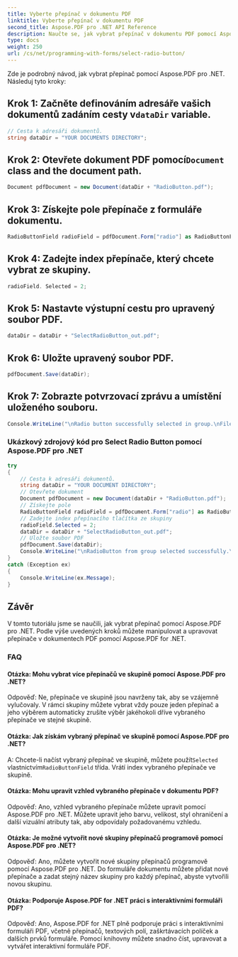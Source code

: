 ```yaml
---
title: Vyberte přepínač v dokumentu PDF
linktitle: Vyberte přepínač v dokumentu PDF
second_title: Aspose.PDF pro .NET API Reference
description: Naučte se, jak vybrat přepínač v dokumentu PDF pomocí Aspose.PDF pro .NET.
type: docs
weight: 250
url: /cs/net/programming-with-forms/select-radio-button/
---
```

Zde je podrobný návod, jak vybrat přepínač pomocí Aspose.PDF pro .NET. Následuj tyto kroky:

##  Krok 1: Začněte definováním adresáře vašich dokumentů zadáním cesty v`dataDir` variable.

```csharp
// Cesta k adresáři dokumentů.
string dataDir = "YOUR DOCUMENTS DIRECTORY";
```

##  Krok 2: Otevřete dokument PDF pomocí`Document` class and the document path.

```csharp
Document pdfDocument = new Document(dataDir + "RadioButton.pdf");
```

## Krok 3: Získejte pole přepínače z formuláře dokumentu.

```csharp
RadioButtonField radioField = pdfDocument.Form["radio"] as RadioButtonField;
```

## Krok 4: Zadejte index přepínače, který chcete vybrat ze skupiny.

```csharp
radioField. Selected = 2;
```

## Krok 5: Nastavte výstupní cestu pro upravený soubor PDF.

```csharp
dataDir = dataDir + "SelectRadioButton_out.pdf";
```

## Krok 6: Uložte upravený soubor PDF.

```csharp
pdfDocument.Save(dataDir);
```

## Krok 7: Zobrazte potvrzovací zprávu a umístění uloženého souboru.

```csharp
Console.WriteLine("\nRadio button successfully selected in group.\nFile saved to location: " + dataDir);
```

### Ukázkový zdrojový kód pro Select Radio Button pomocí Aspose.PDF pro .NET 
```csharp
try
{
	// Cesta k adresáři dokumentů.
	string dataDir = "YOUR DOCUMENT DIRECTORY";
	// Otevřete dokument
	Document pdfDocument = new Document(dataDir + "RadioButton.pdf");
	// Získejte pole
	RadioButtonField radioField = pdfDocument.Form["radio"] as RadioButtonField;
	// Zadejte index přepínacího tlačítka ze skupiny
	radioField.Selected = 2;
	dataDir = dataDir + "SelectRadioButton_out.pdf";
	// Uložte soubor PDF
	pdfDocument.Save(dataDir);
	Console.WriteLine("\nRadioButton from group selected successfully.\nFile saved at " + dataDir);
}
catch (Exception ex)
{
	Console.WriteLine(ex.Message);
}
```

## Závěr

V tomto tutoriálu jsme se naučili, jak vybrat přepínač pomocí Aspose.PDF pro .NET. Podle výše uvedených kroků můžete manipulovat a upravovat přepínače v dokumentech PDF pomocí Aspose.PDF for .NET.


### FAQ

#### Otázka: Mohu vybrat více přepínačů ve skupině pomocí Aspose.PDF pro .NET?

Odpověď: Ne, přepínače ve skupině jsou navrženy tak, aby se vzájemně vylučovaly. V rámci skupiny můžete vybrat vždy pouze jeden přepínač a jeho výběrem automaticky zrušíte výběr jakéhokoli dříve vybraného přepínače ve stejné skupině.

#### Otázka: Jak získám vybraný přepínač ve skupině pomocí Aspose.PDF pro .NET?

 A: Chcete-li načíst vybraný přepínač ve skupině, můžete použít`Selected` vlastnictvím`RadioButtonField` třída. Vrátí index vybraného přepínače ve skupině.

#### Otázka: Mohu upravit vzhled vybraného přepínače v dokumentu PDF?

Odpověď: Ano, vzhled vybraného přepínače můžete upravit pomocí Aspose.PDF pro .NET. Můžete upravit jeho barvu, velikost, styl ohraničení a další vizuální atributy tak, aby odpovídaly požadovanému vzhledu.

#### Otázka: Je možné vytvořit nové skupiny přepínačů programově pomocí Aspose.PDF pro .NET?

Odpověď: Ano, můžete vytvořit nové skupiny přepínačů programově pomocí Aspose.PDF pro .NET. Do formuláře dokumentu můžete přidat nové přepínače a zadat stejný název skupiny pro každý přepínač, abyste vytvořili novou skupinu.

#### Otázka: Podporuje Aspose.PDF for .NET práci s interaktivními formuláři PDF?

Odpověď: Ano, Aspose.PDF for .NET plně podporuje práci s interaktivními formuláři PDF, včetně přepínačů, textových polí, zaškrtávacích políček a dalších prvků formuláře. Pomocí knihovny můžete snadno číst, upravovat a vytvářet interaktivní formuláře PDF.